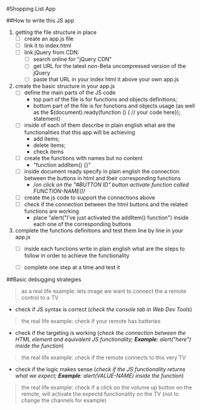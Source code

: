 #Shopping List App

##How to write this JS app

1. getting the file structure in place
    - [ ] create an app.js file
    - [ ] link it to index.html
    - [ ] link jQuery from CDN:
        - [ ] search online for "jQuery CDN"
        - [ ] get URL for the latest non-Beta uncompressed version of the jQuery
        - [ ] paste that URL in your index html it above your own app.js
2. create the basic structure in your app.js
    - [ ] define the main parts of the JS code
        - top part of the file is for functions and objects definitions;
        - bottom part of the file is for functions and objects usage (as well as the $(document).ready(function () { // your code here}); statement)
    - [ ] inside of each of them describe in plain english what are the functionalities that this app will be achieving
        - add items;
        - delete items;
        - check items
    - [ ] create the functions with names but no content
        - "function addItem() {}"
    - [ ] inside document ready specify in plain english the connection between the buttons in html and their corresponding functions
        - /*on click on the "#BUTTON ID" button activate function called FUNCTION-NAME()*/
    - [ ] create the js code to support the connections above
    - [ ] check if the connection between the html buttons and the related functions are working
        - place "alert("I've just activated the addItem() function") inside each one of the corresponding buttons
3. complete the functions definitions and test them line by line in your app.js
    - [ ] inside each functions write in plain english what are the steps to follow in order to achieve the functionality
    - [ ] complete one step at a time and test it





##Basic debugging strategies
> as a real life example: lets image we want to connect the a remote control to a TV

- check if JS syntax is correct (*check the console tab in Web Dev Tools*)
> the real life example: check if your remote has batteries


- check if the targeting is working (*check the connection between the HTML element and equivalent JS functionality; **Example**: alert("here") inside the function*)
> the real life example: check if the remote connects to this very TV


- check if the logic makes sense (*check if the JS functionality returns what we expect; **Example**: alert(VALUE-NAME) inside the function*)
> the real life example: check if a click on the volume up button on the remote, will activate the expectd functionality on the TV (not to change the channels for example)

